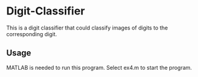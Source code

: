 # Digit-Classifier

This is a digit classifier that could classify images of digits to the corresponding digit.

## Usage

MATLAB is needed to run this program. Select ex4.m to start the program.
